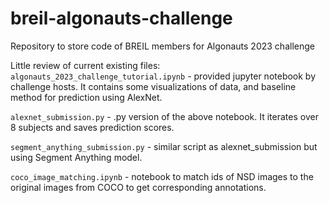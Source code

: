 # breil-algonauts-challenge
Repository to store code of BREIL members for Algonauts 2023 challenge

Little review of current existing files:
`algonauts_2023_challenge_tutorial.ipynb` - provided jupyter notebook by challenge hosts. It contains some visualizations of data, and baseline method for prediction using AlexNet. 

`alexnet_submission.py` - .py version of the above notebook. It iterates over 8 subjects and saves prediction scores.

`segment_anything_submission.py` - similar script as alexnet_submission but using Segment Anything model.

`coco_image_matching.ipynb` - notebook to match ids of NSD images to the original images from COCO to get corresponding annotations. 